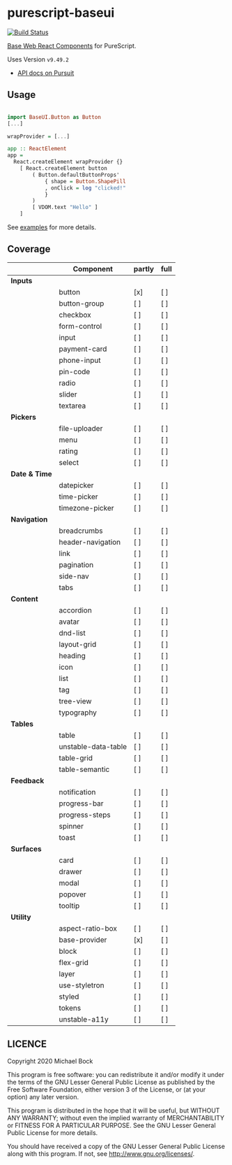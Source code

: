 # purescript-baseui

[![Build Status](https://travis-ci.org/thought2/purescript-sized-vectors.svg?branch=master)](https://travis-ci.org/thought2/purescript-sized-vectors)

[Base Web React Components](https://baseweb.design/components/) for PureScript.

Uses Version `v9.49.2`

- [API docs on Pursuit](http://pursuit.purescript.org/packages/purescript-baseui/)

## Usage

```haskell

import BaseUI.Button as Button
[...]

wrapProvider = [...]

app :: ReactElement
app =
  React.createElement wrapProvider {}
    [ React.createElement button
        ( Button.defaultButtonProps'
            { shape = Button.ShapePill
            , onClick = log "clicked!"
            }
        )
        [ VDOM.text "Hello" ]
    ]
```

See [examples](example) for more details.

## Coverage

|                 | Component           | partly | full |
| --------------- | ------------------- | ------ | ---- |
| **Inputs**      |
|                 | button              | [x]    | [ ]  |
|                 | button-group        | [ ]    | [ ]  |
|                 | checkbox            | [ ]    | [ ]  |
|                 | form-control        | [ ]    | [ ]  |
|                 | input               | [ ]    | [ ]  |
|                 | payment-card        | [ ]    | [ ]  |
|                 | phone-input         | [ ]    | [ ]  |
|                 | pin-code            | [ ]    | [ ]  |
|                 | radio               | [ ]    | [ ]  |
|                 | slider              | [ ]    | [ ]  |
|                 | textarea            | [ ]    | [ ]  |
| **Pickers**     |
|                 | file-uploader       | [ ]    | [ ]  |
|                 | menu                | [ ]    | [ ]  |
|                 | rating              | [ ]    | [ ]  |
|                 | select              | [ ]    | [ ]  |
| **Date & Time** |
|                 | datepicker          | [ ]    | [ ]  |
|                 | time-picker         | [ ]    | [ ]  |
|                 | timezone-picker     | [ ]    | [ ]  |
| **Navigation**  |
|                 | breadcrumbs         | [ ]    | [ ]  |
|                 | header-navigation   | [ ]    | [ ]  |
|                 | link                | [ ]    | [ ]  |
|                 | pagination          | [ ]    | [ ]  |
|                 | side-nav            | [ ]    | [ ]  |
|                 | tabs                | [ ]    | [ ]  |
| **Content**     |
|                 | accordion           | [ ]    | [ ]  |
|                 | avatar              | [ ]    | [ ]  |
|                 | dnd-list            | [ ]    | [ ]  |
|                 | layout-grid         | [ ]    | [ ]  |
|                 | heading             | [ ]    | [ ]  |
|                 | icon                | [ ]    | [ ]  |
|                 | list                | [ ]    | [ ]  |
|                 | tag                 | [ ]    | [ ]  |
|                 | tree-view           | [ ]    | [ ]  |
|                 | typography          | [ ]    | [ ]  |
| **Tables**      |
|                 | table               | [ ]    | [ ]  |
|                 | unstable-data-table | [ ]    | [ ]  |
|                 | table-grid          | [ ]    | [ ]  |
|                 | table-semantic      | [ ]    | [ ]  |
| **Feedback**    |
|                 | notification        | [ ]    | [ ]  |
|                 | progress-bar        | [ ]    | [ ]  |
|                 | progress-steps      | [ ]    | [ ]  |
|                 | spinner             | [ ]    | [ ]  |
|                 | toast               | [ ]    | [ ]  |
| **Surfaces**    |
|                 | card                | [ ]    | [ ]  |
|                 | drawer              | [ ]    | [ ]  |
|                 | modal               | [ ]    | [ ]  |
|                 | popover             | [ ]    | [ ]  |
|                 | tooltip             | [ ]    | [ ]  |
| **Utility**     |
|                 | aspect-ratio-box    | [ ]    | [ ]  |
|                 | base-provider       | [x]    | [ ]  |
|                 | block               | [ ]    | [ ]  |
|                 | flex-grid           | [ ]    | [ ]  |
|                 | layer               | [ ]    | [ ]  |
|                 | use-styletron       | [ ]    | [ ]  |
|                 | styled              | [ ]    | [ ]  |
|                 | tokens              | [ ]    | [ ]  |
|                 | unstable-a11y       | [ ]    | [ ]  |

## LICENCE

Copyright 2020 Michael Bock

This program is free software: you can redistribute it and/or modify
it under the terms of the GNU Lesser General Public License as
published by the Free Software Foundation, either version 3 of the
License, or (at your option) any later version.

This program is distributed in the hope that it will be useful, but
WITHOUT ANY WARRANTY; without even the implied warranty of
MERCHANTABILITY or FITNESS FOR A PARTICULAR PURPOSE. See the GNU
Lesser General Public License for more details.

You should have received a copy of the GNU Lesser General Public
License along with this program. If not, see
<http://www.gnu.org/licenses/>.
